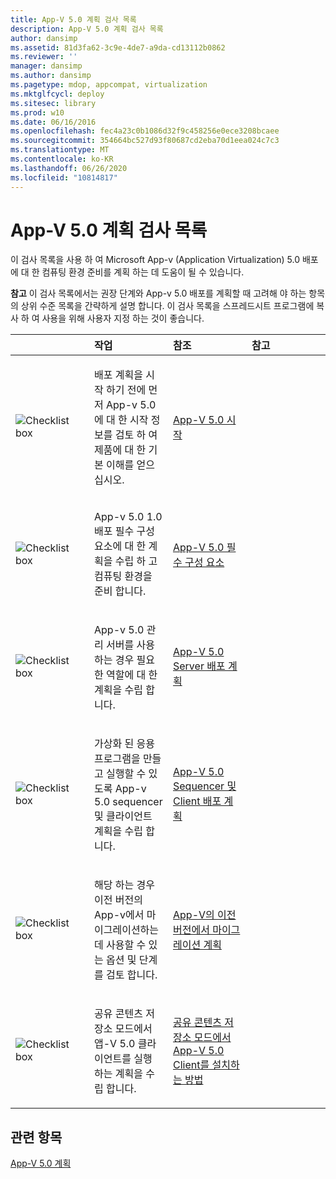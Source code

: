```yaml
---
title: App-V 5.0 계획 검사 목록
description: App-V 5.0 계획 검사 목록
author: dansimp
ms.assetid: 81d3fa62-3c9e-4de7-a9da-cd13112b0862
ms.reviewer: ''
manager: dansimp
ms.author: dansimp
ms.pagetype: mdop, appcompat, virtualization
ms.mktglfcycl: deploy
ms.sitesec: library
ms.prod: w10
ms.date: 06/16/2016
ms.openlocfilehash: fec4a23c0b1086d32f9c458256e0ece3208bcaee
ms.sourcegitcommit: 354664bc527d93f80687cd2eba70d1eea024c7c3
ms.translationtype: MT
ms.contentlocale: ko-KR
ms.lasthandoff: 06/26/2020
ms.locfileid: "10814817"
---
```

# App-V 5.0 계획 검사 목록


이 검사 목록을 사용 하 여 Microsoft App-v (Application Virtualization) 5.0 배포에 대 한 컴퓨팅 환경 준비를 계획 하는 데 도움이 될 수 있습니다.

**참고**  이 검사 목록에서는 권장 단계와 App-v 5.0 배포를 계획할 때 고려해 야 하는 항목의 상위 수준 목록을 간략하게 설명 합니다. 이 검사 목록을 스프레드시트 프로그램에 복사 하 여 사용을 위해 사용자 지정 하는 것이 좋습니다.

 

<table>
<colgroup>
<col width="25%" />
<col width="25%" />
<col width="25%" />
<col width="25%" />
</colgroup>
<thead>
<tr class="header">
<th align="left"></th>
<th align="left">작업</th>
<th align="left">참조</th>
<th align="left">참고</th>
</tr>
</thead>
<tbody>
<tr class="odd">
<td align="left"><img src="images/checklistbox.gif" alt="Checklist box" /></td>
<td align="left"><p>배포 계획을 시작 하기 전에 먼저 App-v 5.0에 대 한 시작 정보를 검토 하 여 제품에 대 한 기본 이해를 얻으십시오.</p></td>
<td align="left"><p><a href="getting-started-with-app-v-50--rtm.md" data-raw-source="[Getting Started with App-V 5.0](getting-started-with-app-v-50--rtm.md)">App-V 5.0 시작</a></p></td>
<td align="left"><p></p></td>
</tr>
<tr class="even">
<td align="left"><img src="images/checklistbox.gif" alt="Checklist box" /></td>
<td align="left"><p>App-v 5.0 1.0 배포 필수 구성 요소에 대 한 계획을 수립 하 고 컴퓨팅 환경을 준비 합니다.</p></td>
<td align="left"><p><a href="app-v-50-prerequisites.md" data-raw-source="[App-V 5.0 Prerequisites](app-v-50-prerequisites.md)">App-V 5.0 필수 구성 요소</a></p></td>
<td align="left"><p></p></td>
</tr>
<tr class="odd">
<td align="left"><img src="images/checklistbox.gif" alt="Checklist box" /></td>
<td align="left"><p>App-v 5.0 관리 서버를 사용 하는 경우 필요한 역할에 대 한 계획을 수립 합니다.</p></td>
<td align="left"><p><a href="planning-for-the-app-v-50-server-deployment.md" data-raw-source="[Planning for the App-V 5.0 Server Deployment](planning-for-the-app-v-50-server-deployment.md)">App-V 5.0 Server 배포 계획</a></p></td>
<td align="left"><p></p></td>
</tr>
<tr class="even">
<td align="left"><img src="images/checklistbox.gif" alt="Checklist box" /></td>
<td align="left"><p>가상화 된 응용 프로그램을 만들고 실행할 수 있도록 App-v 5.0 sequencer 및 클라이언트 계획을 수립 합니다.</p></td>
<td align="left"><p><a href="planning-for-the-app-v-50-sequencer-and-client-deployment.md" data-raw-source="[Planning for the App-V 5.0 Sequencer and Client Deployment](planning-for-the-app-v-50-sequencer-and-client-deployment.md)">App-V 5.0 Sequencer 및 Client 배포 계획</a></p></td>
<td align="left"><p></p></td>
</tr>
<tr class="odd">
<td align="left"><img src="images/checklistbox.gif" alt="Checklist box" /></td>
<td align="left"><p>해당 하는 경우 이전 버전의 App-v에서 마이그레이션하는 데 사용할 수 있는 옵션 및 단계를 검토 합니다.</p></td>
<td align="left"><p><a href="planning-for-migrating-from-a-previous-version-of-app-v.md" data-raw-source="[Planning for Migrating from a Previous Version of App-V](planning-for-migrating-from-a-previous-version-of-app-v.md)">App-V의 이전 버전에서 마이그레이션 계획</a></p></td>
<td align="left"><p></p></td>
</tr>
<tr class="even">
<td align="left"><img src="images/checklistbox.gif" alt="Checklist box" /></td>
<td align="left"><p>공유 콘텐츠 저장소 모드에서 앱-V 5.0 클라이언트를 실행 하는 계획을 수립 합니다.</p></td>
<td align="left"><p><a href="how-to-install-the-app-v-50-client-for-shared-content-store-mode.md" data-raw-source="[How to Install the App-V 5.0 Client for Shared Content Store Mode](how-to-install-the-app-v-50-client-for-shared-content-store-mode.md)">공유 콘텐츠 저장소 모드에서 App-V 5.0 Client를 설치하는 방법</a></p></td>
<td align="left"><p></p></td>
</tr>
</tbody>
</table>

 






## 관련 항목


[App-V 5.0 계획](planning-for-app-v-50-rc.md)

 

 





